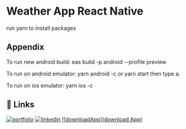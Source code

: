 
# Weather App React Native

run yarn to install packages


## Appendix

To run new android build: 
    eas build -p android --profile preview

To run on android emulator: 
    yarn android -c
    or yarn start then type a.

To run on ios emulator: 
    yarn ios -c




## 🔗 Links
[![portfolio](https://img.shields.io/badge/my_portfolio-000?style=for-the-badge&logo=ko-fi&logoColor=white)](https://mellifluous-paletas-0cd7de.netlify.app/)
[![linkedin](https://img.shields.io/badge/linkedin-0A66C2?style=for-the-badge&logo=linkedin&logoColor=white)](https://www.linkedin.com/in/daniel-nduka-0452a2213/)
[![downloadApp](download App)](https://expo.dev/accounts/ndukachukz/projects/weatherApp/builds/d87e5a64-c228-4335-8a78-9033e7388997)

